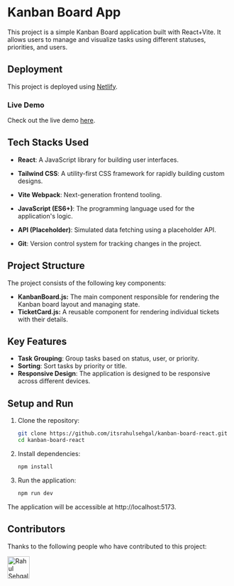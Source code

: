 # Kanban Board App

This project is a simple Kanban Board application built with React+Vite. It allows users to manage and visualize tasks using different statuses, priorities, and users.

## Deployment

This project is deployed using [Netlify](https://www.netlify.com/).

### Live Demo

Check out the live demo [here](https://your-app.netlify.app/).

## Tech Stacks Used

- **React**: A JavaScript library for building user interfaces.
- **Tailwind CSS**: A utility-first CSS framework for rapidly building custom designs.
- **Vite Webpack**: Next-generation frontend tooling.

- **JavaScript (ES6+)**: The programming language used for the application's logic.
- **API (Placeholder)**: Simulated data fetching using a placeholder API.
- **Git**: Version control system for tracking changes in the project.


## Project Structure

The project consists of the following key components:

- **KanbanBoard.js:** The main component responsible for rendering the Kanban board layout and managing state.
- **TicketCard.js:** A reusable component for rendering individual tickets with their details.

## Key Features

- **Task Grouping**: Group tasks based on status, user, or priority.
- **Sorting**: Sort tasks by priority or title.
- **Responsive Design**: The application is designed to be responsive across different devices.


## Setup and Run

1. Clone the repository:

   ```bash
   git clone https://github.com/itsrahulsehgal/kanban-board-react.git
   cd kanban-board-react 
   ```

2. Install dependencies:

    ```bash
    npm install
    ```
3. Run the application:

    ```bash
    npm run dev
    ```
The application will be accessible at http://localhost:5173.

## Contributors

Thanks to the following people who have contributed to this project:

<!-- Contributor list -->
<a href="https://github.com/itsrahulsehgal">
  <img src="https://avatars.githubusercontent.com/u/104090821?v=4" width="50" height="50" alt="Rahul Sehgal">
</a>